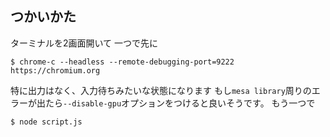 ## つかいかた

ターミナルを2画面開いて
一つで先に

```
$ chrome-c --headless --remote-debugging-port=9222 https://chromium.org
```

特に出力はなく、入力待ちみたいな状態になります
もし`mesa library`周りのエラーが出たら`--disable-gpu`オプションをつけると良いそうです。
もう一つで

```
$ node script.js
```